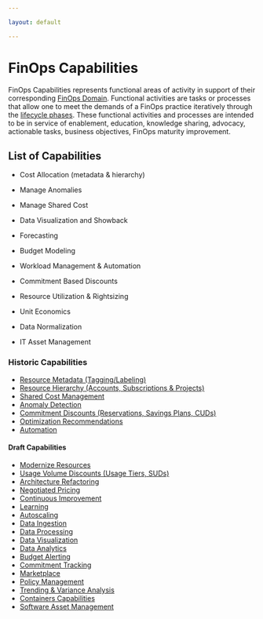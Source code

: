 ```yaml
---

layout: default

---
```


# FinOps Capabilities

FinOps Capabilities represents functional areas of activity in support of their corresponding [FinOps Domain](/framework/domains/). Functional activities are tasks or processes that allow one to meet the demands of a FinOps practice iteratively through the [lifecycle phases](/framework/phases/). These functional activities and processes are intended to be in service of enablement, education, knowledge sharing, advocacy, actionable tasks, business objectives, FinOps maturity improvement.

## List of Capabilities

- Cost Allocation (metadata & hierarchy)

- Manage Anomalies

- Manage Shared Cost

- Data Visualization and Showback

- Forecasting

- Budget Modeling

- Workload Management & Automation

- Commitment Based Discounts

- Resource Utilization & Rightsizing

- Unit Economics

- Data Normalization

- IT Asset Management

### Historic Capabilities 
- [Resource Metadata (Tagging/Labeling)](tagging-labeling)
- [Resource Hierarchy (Accounts, Subscriptions & Projects)](resource-hierarchy)
- [Shared Cost Management](shared-cost-management)
- [Anomaly Detection](anomaly-detection)
- [Commitment Discounts (Reservations, Savings Plans, CUDs)](commitment-discounts)
- [Optimization Recommendations](optimization-recommendations) 
- [Automation](automation)

#### Draft Capabilities
- [Modernize Resources](modernize-resources)
- [Usage Volume Discounts (Usage Tiers, SUDs)](usage-volume-discounts)
- [Architecture Refactoring](architecture-refactoring)
- [Negotiated Pricing](negotiated-pricing)
- [Continuous Improvement](continuous-improvement)
- [Learning](learning)
- [Autoscaling](autoscaling) 
- [Data Ingestion](data-ingestion)
- [Data Processing](data-processing)
- [Data Visualization](data-visualization)
- [Data Analytics](data-analytics)
- [Budget Alerting](budget-alerting)
- [Commitment Tracking](commitment-tracking)
- [Marketplace](marketplace)
- [Policy Management](policy-management)
- [Trending & Variance Analysis](trending-and-variance-analysis)
- [Containers Capabilities](containers-capabilities)
- [Software Asset Management](software-asset-management)
													
													
